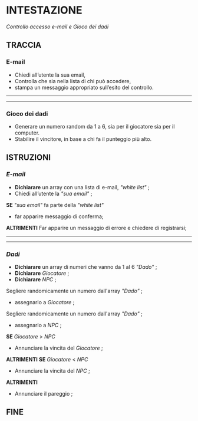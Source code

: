 # INTESTAZIONE

_Controllo accesso e-mail e Gioco dei dadi_

## TRACCIA

### E-mail

- Chiedi all’utente la sua email,
- Controlla che sia nella lista di chi può accedere,
- stampa un messaggio appropriato sull’esito del controllo.

---

---

### Gioco dei dadi

- Generare un numero random da 1 a 6, sia per il giocatore sia per il computer.
- Stabilire il vincitore, in base a chi fa il punteggio più alto.

## ISTRUZIONI

### **_E-mail_**

- **Dichiarare** un array con una lista di e-mail, _"white list"_ ;
- Chiedi all’utente la _"sua email"_ ;

**SE** _"sua email"_ fa parte della _"white list"_

- far apparire messaggio di conferma;

**ALTRIMENTI** Far apparire un messaggio di errore e chiedere di registrarsi;

---

---

### **_Dadi_**

- **Dichiarare** un array di numeri che vanno da 1 al 6 _"Dado"_ ;
- **Dichiarare** _Giocatore_ ;
- **Dichiarare** _NPC_ ;

Segliere randomicamente un numero dall'array _"Dado"_ ;

- assegnarlo a _Giocatore_ ;

Segliere randomicamente un numero dall'array _"Dado"_ ;

- assegnarlo a _NPC_ ;

**SE** _Giocatore_ > _NPC_

- Annunciare la vincita del _Giocatore_ ;

**ALTRIMENTI** **SE** _Giocatore_ < _NPC_

- Annunciare la vincita del _NPC_ ;

**ALTRIMENTI**

- Annunciare il pareggio ;

## FINE
